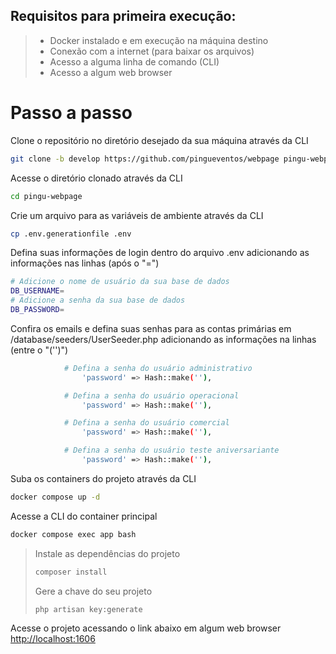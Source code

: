 ## Requisitos para primeira execução:
   > - Docker instalado e em execução na máquina destino<br>
   > - Conexão com a internet (para baixar os arquivos)<br>
   > - Acesso a alguma linha de comando (CLI)<br>
   > - Acesso a algum web browser<br>

# Passo a passo
Clone o repositório no diretório desejado da sua máquina através da CLI
```sh
git clone -b develop https://github.com/pingueventos/webpage pingu-webpage
```

Acesse o diretório clonado através da CLI
```sh
cd pingu-webpage
```

Crie um arquivo para as variáveis de ambiente através da CLI
```sh
cp .env.generationfile .env
```

Defina suas informações de login dentro do arquivo .env adicionando as informações nas linhas (após o "=")
```sh
# Adicione o nome de usuário da sua base de dados
DB_USERNAME=
# Adicione a senha da sua base de dados
DB_PASSWORD=
```

Confira os emails e defina suas senhas para as contas primárias em /database/seeders/UserSeeder.php adicionando as informações na linhas (entre o "('')")
```sh
            # Defina a senha do usuário administrativo
                'password' => Hash::make(''),

            # Defina a senha do usuário operacional
                'password' => Hash::make(''),

            # Defina a senha do usuário comercial
                'password' => Hash::make(''),

            # Defina a senha do usuário teste aniversariante
                'password' => Hash::make(''),
```

Suba os containers do projeto através da CLI
```sh
docker compose up -d
```

Acesse a CLI do container principal
```sh
docker compose exec app bash
```

> Instale as dependências do projeto
> ```sh
> composer install
> ```
> 
> Gere a chave do seu projeto
> ```sh
> php artisan key:generate
> ```


Acesse o projeto acessando o link abaixo em algum web browser<br>
[http://localhost:1606](http://localhost:1606)
